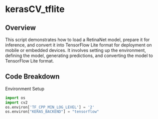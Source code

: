# kerasCV_tflite

## Overview

This script demonstrates how to load a RetinaNet model, prepare it for inference, and convert it into TensorFlow Lite format for deployment on mobile or embedded devices. It involves setting up the environment, defining the model, generating predictions, and converting the model to TensorFlow Lite format.

## Code Breakdown
Environment Setup
``` python
import os
import cv2
os.environ['TF_CPP_MIN_LOG_LEVEL'] = '2'
os.environ["KERAS_BACKEND"] = "tensorflow"
```
